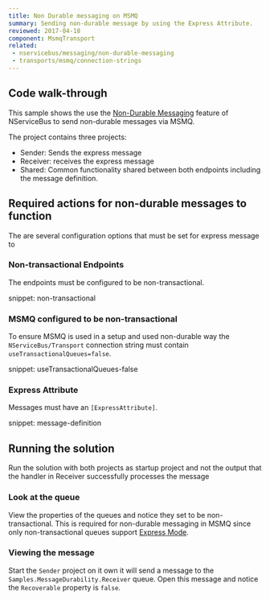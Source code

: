 ```yaml
---
title: Non Durable messaging on MSMQ
summary: Sending non-durable message by using the Express Attribute.
reviewed: 2017-04-18
component: MsmqTransport
related:
 - nservicebus/messaging/non-durable-messaging
 - transports/msmq/connection-strings
---
```


## Code walk-through

This sample shows the use the [Non-Durable Messaging](/nservicebus/messaging/non-durable-messaging.md) feature of NServiceBus to send non-durable messages via MSMQ.

The project contains three projects:

 * Sender: Sends the express message
 * Receiver: receives the express message
 * Shared: Common functionality shared between both endpoints including the message definition.


## Required actions for non-durable messages to function

The are several configuration options that must be set for express message to


### Non-transactional Endpoints

The endpoints must be configured to be non-transactional.

snippet: non-transactional


### MSMQ configured to be non-transactional

To ensure MSMQ is used in a setup and used non-durable way the `NServiceBus/Transport` connection string must contain `useTransactionalQueues=false`.

snippet: useTransactionalQueues-false


### Express Attribute

Messages must have an `[ExpressAttribute]`.

snippet: message-definition


## Running the solution

Run the solution with both projects as startup project and not the output that the handler in Receiver successfully processes the message


### Look at the queue

View the properties of the queues and notice they set to be non-transactional. This is required for non-durable messaging in MSMQ since only non-transactional queues support [Express Mode](https://msdn.microsoft.com/en-us/library/ms704130).


### Viewing the message

Start the `Sender` project on it own it will send a message to the `Samples.MessageDurability.Receiver` queue. Open this message and notice the `Recoverable` property is `false`.
